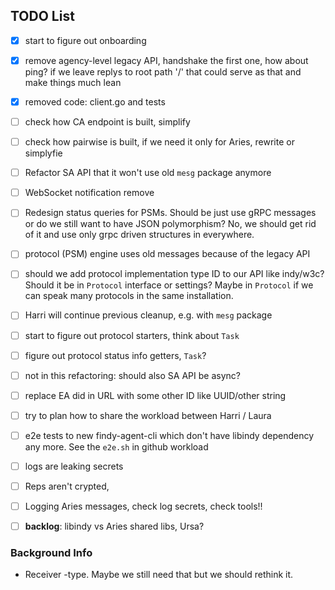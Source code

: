 ## TODO List

- [x] start to figure out onboarding
- [x] remove agency-level legacy API, handshake the first one, how about ping?
      if we leave replys to root path '/' that could serve as that and make things
      much lean
- [x] removed code: client.go and tests
- [ ] check how CA endpoint is built, simplify
- [ ] check how pairwise is built, if we need it only for Aries, rewrite or
      simplyfie 
- [ ] Refactor SA API that it won't use old `mesg` package anymore
- [ ] WebSocket notification remove 
- [ ] Redesign status queries for PSMs. Should be just use gRPC messages or do
we still want to have JSON polymorphism? No, we should get rid of it and use
only grpc driven structures in everywhere.
- [ ] protocol (PSM) engine uses old messages because of the legacy API
- [ ] should we add protocol implementation type ID to our API like indy/w3c?
Should it be in `Protocol` interface or settings? Maybe in `Protocol` if we can
speak many protocols in the same installation.

- [ ] Harri will continue previous cleanup, e.g. with `mesg` package

- [ ] start to figure out protocol starters, think about `Task`

- [ ] figure out protocol status info getters, `Task`?

- [ ] not in this refactoring: should also SA API be async?
- [ ] replace EA did in URL with some other ID like UUID/other string 
- [ ] try to plan how to share the workload between Harri / Laura
- [ ] e2e tests to new findy-agent-cli which don't have libindy dependency any
      more. See the `e2e.sh` in github workload
- [ ] logs are leaking secrets
- [ ] Reps aren't crypted, 
- [ ] Logging Aries messages, check log secrets, check tools!!

- [ ] **backlog**: libindy vs Aries shared libs, Ursa?


### Background Info

- Receiver -type. Maybe we still need that but we should rethink it.
